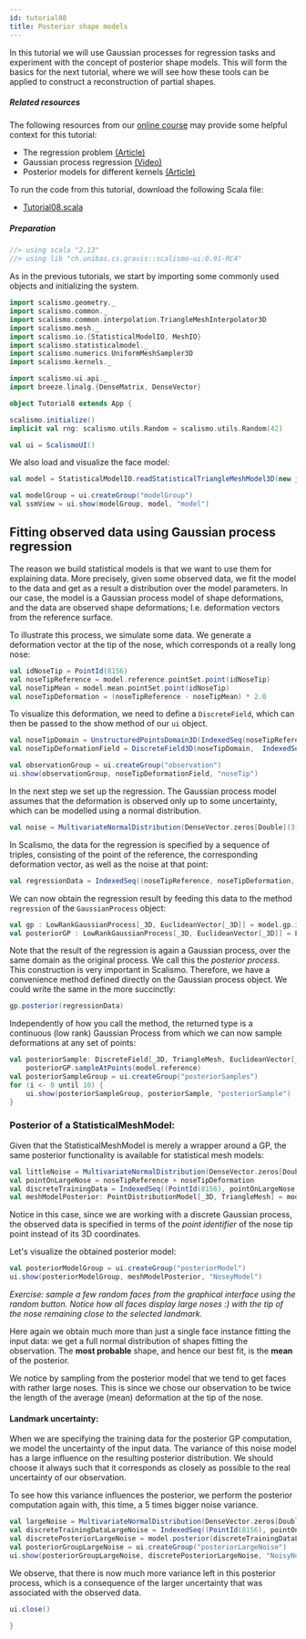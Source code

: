 ```yaml
---
id: tutorial08
title: Posterior shape models
---
```


In this tutorial we will use Gaussian processes for regression tasks and experiment with the concept of posterior shape models.
This will form the basics for the next tutorial, where we will see how these tools can be applied to construct a
reconstruction of partial shapes.

##### Related resources

The following resources from our [online course](https://www.futurelearn.com/courses/statistical-shape-modelling) may provide
some helpful context for this tutorial:

- The regression problem [(Article)](https://www.futurelearn.com/courses/statistical-shape-modelling/3/steps/250360)
- Gaussian process regression [(Video)](https://www.futurelearn.com/courses/statistical-shape-modelling/3/steps/250361)
- Posterior models for different kernels [(Article)](https://www.futurelearn.com/courses/statistical-shape-modelling/3/steps/250362)

To run the code from this tutorial, download the following Scala file:
- [Tutorial08.scala](./Tutorial08.scala)


##### Preparation

```scala mdoc:invisible
//> using scala "2.13"
//> using lib "ch.unibas.cs.gravis::scalismo-ui:0.91-RC4"
```

As in the previous tutorials, we start by importing some commonly used objects and initializing the system.

```scala mdoc:silent emptyLines:2
import scalismo.geometry._
import scalismo.common._
import scalismo.common.interpolation.TriangleMeshInterpolator3D
import scalismo.mesh._
import scalismo.io.{StatisticalModelIO, MeshIO}
import scalismo.statisticalmodel._
import scalismo.numerics.UniformMeshSampler3D
import scalismo.kernels._

import scalismo.ui.api._
import breeze.linalg.{DenseMatrix, DenseVector}
```

```scala mdoc:invisible emptyLines:2
object Tutorial8 extends App {
```


```scala mdoc:silent emptyLines:2
scalismo.initialize()
implicit val rng: scalismo.utils.Random = scalismo.utils.Random(42)

val ui = ScalismoUI()
```


We also load and visualize the face model:
```scala mdoc:silent emptyLines:2
val model = StatisticalModelIO.readStatisticalTriangleMeshModel3D(new java.io.File("datasets/bfm.h5")).get

val modelGroup = ui.createGroup("modelGroup")
val ssmView = ui.show(modelGroup, model, "model")
```


## Fitting observed data using Gaussian process regression

The reason we build statistical models is that we want to use them
for explaining data. More precisely, given some observed data, we fit the model
to the data and get as a result a distribution over the model parameters.
In our case, the model is a Gaussian process model of shape deformations, and the data are observed shape deformations; I.e. deformation vectors from the reference surface.

To illustrate this process, we simulate some data. We generate
a deformation vector at the tip of the nose, which corresponds ot a really long
nose:

```scala mdoc:silent emptyLines:2
val idNoseTip = PointId(8156)
val noseTipReference = model.reference.pointSet.point(idNoseTip)
val noseTipMean = model.mean.pointSet.point(idNoseTip)
val noseTipDeformation = (noseTipReference - noseTipMean) * 2.0
```

To visualize this deformation, we need to define a ```DiscreteField```, which can then be passed to the show
method of our ```ui``` object.
```scala mdoc:silent emptyLines:2
val noseTipDomain = UnstructuredPointsDomain3D(IndexedSeq(noseTipReference))
val noseTipDeformationField = DiscreteField3D(noseTipDomain,  IndexedSeq(noseTipDeformation))

val observationGroup = ui.createGroup("observation")
ui.show(observationGroup, noseTipDeformationField, "noseTip")
```

In the next step we set up the regression. The Gaussian process model assumes that the deformation
is observed only up to some uncertainty,
which can be modelled using a normal distribution.
```scala mdoc:silent
val noise = MultivariateNormalDistribution(DenseVector.zeros[Double](3), DenseMatrix.eye[Double](3))
```
In Scalismo, the data for the regression is specified by a sequence of triples, consisting of the point of the reference, the
 corresponding deformation vector, as well as the noise at that point:
```scala mdoc:silent
val regressionData = IndexedSeq((noseTipReference, noseTipDeformation, noise))
```

We can now obtain the regression result by feeding this data to the method ```regression``` of the ```GaussianProcess``` object:

```scala mdoc:silent emptyLines:2
val gp : LowRankGaussianProcess[_3D, EuclideanVector[_3D]] = model.gp.interpolate(TriangleMeshInterpolator3D())
val posteriorGP : LowRankGaussianProcess[_3D, EuclideanVector[_3D]] = LowRankGaussianProcess.regression(gp, regressionData)
```

Note that the result of the regression is again a Gaussian process, over the same domain as the original process. We call this the *posterior process*.
This construction is very important in Scalismo. Therefore, we have a convenience method defined directly on the Gaussian process object. We could write the same in
the more succinctly:

```scala mdoc:silent
gp.posterior(regressionData)
```

Independently of how you call the method, the returned type is a continuous (low rank) Gaussian Process from which we can now sample deformations at any set of points:

```scala mdoc:silent emptyLines:2
val posteriorSample: DiscreteField[_3D, TriangleMesh, EuclideanVector[_3D]] =
    posteriorGP.sampleAtPoints(model.reference)
val posteriorSampleGroup = ui.createGroup("posteriorSamples")
for (i <- 0 until 10) {
    ui.show(posteriorSampleGroup, posteriorSample, "posteriorSample")
}
```


### Posterior of a StatisticalMeshModel:

Given that the StatisticalMeshModel is merely a wrapper around a GP, the same posterior functionality is available for statistical mesh models:

```scala mdoc:silent emptyLines:2
val littleNoise = MultivariateNormalDistribution(DenseVector.zeros[Double](3), DenseMatrix.eye[Double](3) * 0.01)
val pointOnLargeNose = noseTipReference + noseTipDeformation
val discreteTrainingData = IndexedSeq((PointId(8156), pointOnLargeNose, littleNoise))
val meshModelPosterior: PointDistributionModel[_3D, TriangleMesh] = model.posterior(discreteTrainingData)
```

Notice in this case, since we are working with a discrete Gaussian process, the observed data is specified in terms of the *point identifier* of the nose tip point instead of its 3D coordinates.

Let's visualize the obtained posterior model:

```scala mdoc:silent emptyLines:2
val posteriorModelGroup = ui.createGroup("posteriorModel")
ui.show(posteriorModelGroup, meshModelPosterior, "NoseyModel")
```

*Exercise: sample a few random faces from the graphical interface using the random button. Notice how all faces display large noses :) with the tip of the nose remaining close to the selected landmark.*


Here again we obtain much more than just a single face instance fitting the input data: we get a full normal distribution of shapes fitting the observation. The **most probable** shape, and hence our best fit, is the **mean** of the posterior.

We notice by sampling from the posterior model that we tend to get faces with rather large noses. This is since we chose our observation to be twice the length of the
average (mean) deformation at the tip of the nose.


#### Landmark uncertainty:

When we are specifying the training data for the posterior GP computation,
we model the uncertainty of the input data. The variance of this
noise model has a large influence on the resulting posterior distribution.
We should choose it always such that it corresponds as closely as possible to
the real uncertainty of our observation.

To see how this variance influences the posterior, we perform the posterior computation again with,
this time, a 5 times bigger noise variance.


```scala mdoc:silent emptyLines:2
val largeNoise = MultivariateNormalDistribution(DenseVector.zeros[Double](3), DenseMatrix.eye[Double](3) * 5.0)
val discreteTrainingDataLargeNoise = IndexedSeq((PointId(8156), pointOnLargeNose, largeNoise))
val discretePosteriorLargeNoise = model.posterior(discreteTrainingDataLargeNoise)
val posteriorGroupLargeNoise = ui.createGroup("posteriorLargeNoise")
ui.show(posteriorGroupLargeNoise, discretePosteriorLargeNoise, "NoisyNoseyModel")
```
We observe, that there is now much more variance left in this posterior process,
which is a consequence of the larger uncertainty that was associated with the
observed data.


```scala mdoc:invisible
ui.close()
```

```scala mdoc:invisible
}
```
